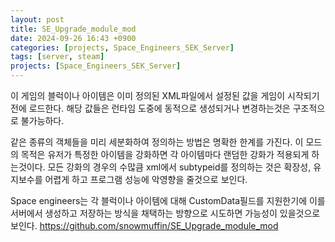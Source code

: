 ```yaml
---
layout: post
title: SE_Upgrade_module_mod
date: 2024-09-26 16:43 +0900
categories: [projects, Space_Engineers_SEK_Server]
tags: [server, steam]
projects: [Space_Engineers_SEK_Server]
---
```

이 게임의 블럭이나 아이템은 이미 정의된 XML파일에서 설정된 값을 게임이 시작되기 전에 로드한다. 해당 값들은 런타임 도중에 동적으로 생성되거나 변경하는것은 구조적으로 불가능하다. 

같은 종류의 객체들을 미리 세분화하여 정의하는 방법은 명확한 한계를 가진다. 이 모드의 목적은 유저가 특정한 아이템을 강화하면 각 아이템마다 랜덤한 강화가 적용되게 하는것이다. 모든 강화의 경우의 수많큼 xml에서 subtypeid를 정의하는 것은 확장성, 유지보수를 어렵게 하고 프로그램 성능에 악영향을 줄것으로 보인다. 

Space engineers는 각 블럭이나 아이템에 대해 CustomData필드를 지원한기에 이를 서버에서 생성하고 저장하는 방식을 채택하는 방향으로 시도하면 가능성이 있을것으로 보인다.
https://github.com/snowmuffin/SE_Upgrade_module_mod